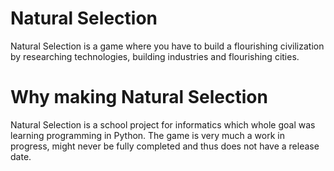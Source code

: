 # Natural Selection
Natural Selection is a game where you have to build a flourishing civilization by researching technologies, building industries and flourishing cities. 

# Why making Natural Selection
Natural Selection is a school project for informatics which whole goal was learning programming in Python. 
The game is very much a work in progress, might never be fully completed and thus does not have a release date. 
